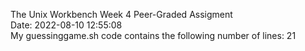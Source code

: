 The Unix Workbench Week 4 Peer-Graded Assigment<br>
Date: 2022-08-10 12:55:08
<br>
My guessinggame.sh code contains the following number of lines: 
21
